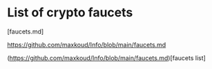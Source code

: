 # List of crypto faucets
[faucets.md]

https://github.com/maxkoud/Info/blob/main/faucets.md

(https://github.com/maxkoud/Info/blob/main/faucets.md)[faucets list]
